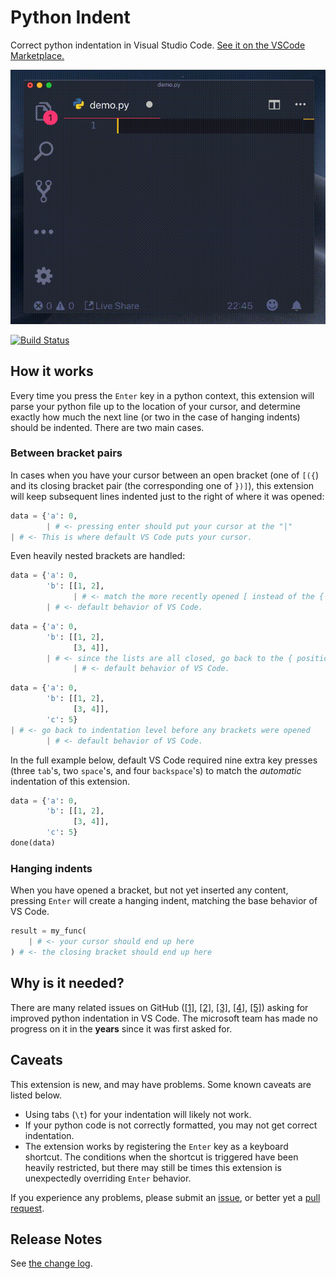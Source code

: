 # Python Indent

Correct python indentation in Visual Studio Code. [See it on the VSCode Marketplace.](https://marketplace.visualstudio.com/items?itemName=KevinRose.vsc-python-indent&ssr=true)

![](static/demo.gif)

[![Build Status](https://dev.azure.com/kevinbrose/vsc-python-indent/_apis/build/status/vsc-python-indent-CI?branchName=master)](https://dev.azure.com/kevinbrose/vsc-python-indent/_build/latest?definitionId=1&branchName=master)

## How it works

Every time you press the `Enter` key in a python context, this extension will parse your python file up to the location of your cursor, and determine exactly how much the next line (or two in the case of hanging indents) should be indented. There are two main cases.

### Between bracket pairs

In cases when you have your cursor between an open bracket (one of `[({`) and its closing bracket pair (the corresponding one of `})]`), this extension will keep subsequent lines indented just to the right of where it was opened:

```python
data = {'a': 0,
        | # <- pressing enter should put your cursor at the "|"
| # <- This is where default VS Code puts your cursor.
```

Even heavily nested brackets are handled:

```python
data = {'a': 0,
        'b': [[1, 2],
              | # <- match the more recently opened [ instead of the {
        | # <- default behavior of VS Code.
```

```python
data = {'a': 0,
        'b': [[1, 2],
              [3, 4]],
        | # <- since the lists are all closed, go back to the { position
              | # <- default behavior of VS Code.
```

```python
data = {'a': 0,
        'b': [[1, 2],
              [3, 4]],
        'c': 5}
| # <- go back to indentation level before any brackets were opened
        | # <- default behavior of VS Code.
```

In the full example below, default VS Code required nine extra key presses (three `tab`'s, two `space`'s, and four `backspace`'s) to match the *automatic* indentation of this extension.

```python
data = {'a': 0,
        'b': [[1, 2],
              [3, 4]],
        'c': 5}
done(data)
```

### Hanging indents

When you have opened a bracket, but not yet inserted any content, pressing `Enter` will create a hanging indent, matching the base behavior of VS Code.

```python
result = my_func(
    | # <- your cursor should end up here
) # <- the closing bracket should end up here
```

## Why is it needed?

There are many related issues on GitHub ([[1]](https://github.com/Microsoft/vscode-python/issues/481), [[2]](https://github.com/Microsoft/python-language-server/issues/671), [[3]](https://github.com/Microsoft/vscode/issues/66235), [[4]](https://github.com/Microsoft/vscode-python/issues/684), [[5]](https://github.com/Microsoft/vscode-python/issues/539)) asking for improved python indentation in VS Code. The microsoft team has made no progress on it in the **years** since it was first asked for.

## Caveats

This extension is new, and may have problems. Some known caveats are listed below.

* Using tabs (`\t`) for your indentation will likely not work.
* If your python code is not correctly formatted, you may not get correct indentation.
* The extension works by registering the `Enter` key as a keyboard shortcut. The conditions when the shortcut is triggered have been heavily restricted, but there may still be times this extension is unexpectedly overriding `Enter` behavior.

If you experience any problems, please submit an [issue](https://github.com/kbrose/vsc-python-indent/issues), or better yet a [pull request](https://github.com/kbrose/vsc-python-indent/pulls).

## Release Notes

See [the change log](/CHANGELOG.md).
